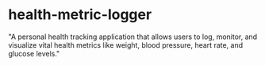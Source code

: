 # health-metric-logger
"A personal health tracking application that allows users to log, monitor, and visualize vital health metrics like weight, blood pressure, heart rate, and glucose levels."
